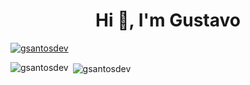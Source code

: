 <h1 align="center">Hi 👋, I'm Gustavo</h1>
<p align="left"> <a href="https://github.com/ryo-ma/github-profile-trophy"><img src="https://github-profile-trophy.vercel.app/?username=gsantosdev" alt="gsantosdev" /></a> </p>


<p><img align="left" src="https://github-readme-stats.vercel.app/api/top-langs?username=gsantosdev&show_icons=true&locale=en&layout=compact" alt="gsantosdev" /></p>

<p>&nbsp;<img align="center" src="https://github-readme-stats.vercel.app/api?username=gsantosdev&show_icons=true&locale=en" alt="gsantosdev" /></p>
